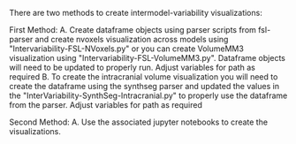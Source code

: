 There are two methods to create intermodel-variability visualizations:

First Method:
    A. Create dataframe objects using parser scripts from fsl-parser and create nvoxels visualization across models using "Intervariability-FSL-NVoxels.py" or you can create VolumeMM3 visualization using "Intervariability-FSL-VolumeMM3.py". Dataframe objects will need to be updated to properly run. Adjust variables for path as required
    B. To create the intracranial volume visualization you will need to create the dataframe using the synthseg parser and updated the values in the "InterVariability-SynthSeg-Intracranial.py" to properly use the dataframe from the parser. Adjust variables for path as required

Second Method:
    A. Use the associated jupyter notebooks to create the visualizations. 